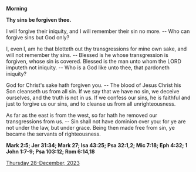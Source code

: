 **Morning**

**Thy sins be forgiven thee.**
 
I will forgive their iniquity, and I will remember their sin no more. -- Who can forgive sins but God only?
 
I, even I, am he that blotteth out thy transgressions for mine own sake, and will not remember thy sins. -- Blessed is he whose transgression is forgiven, whose sin is covered. Blessed is the man unto whom the LORD imputeth not iniquity. -- Who is a God like unto thee, that pardoneth iniquity?
 
God for Christ's sake hath forgiven you. -- The blood of Jesus Christ his Son cleanseth us from all sin. If we say that we have no sin, we deceive ourselves, and the truth is not in us. If we confess our sins, he is faithful and just to forgive us our sins, and to cleanse us from all unrighteousness.
 
As far as the east is from the west, so far hath he removed our transgressions from us. -- Sin shall not have dominion over you: for ye are not under the law, but under grace. Being then made free from sin, ye became the servants of righteousness.  

**Mark 2:5; Jer 31:34; Mark 27; Isa 43:25; Psa 32:1,2; Mic 7:18; Eph 4:32; 1 John 1:7-9; Psa 103:12; Rom 6:14,18**

[Thursday 28-December, 2023](https://t.me/daily_light)

